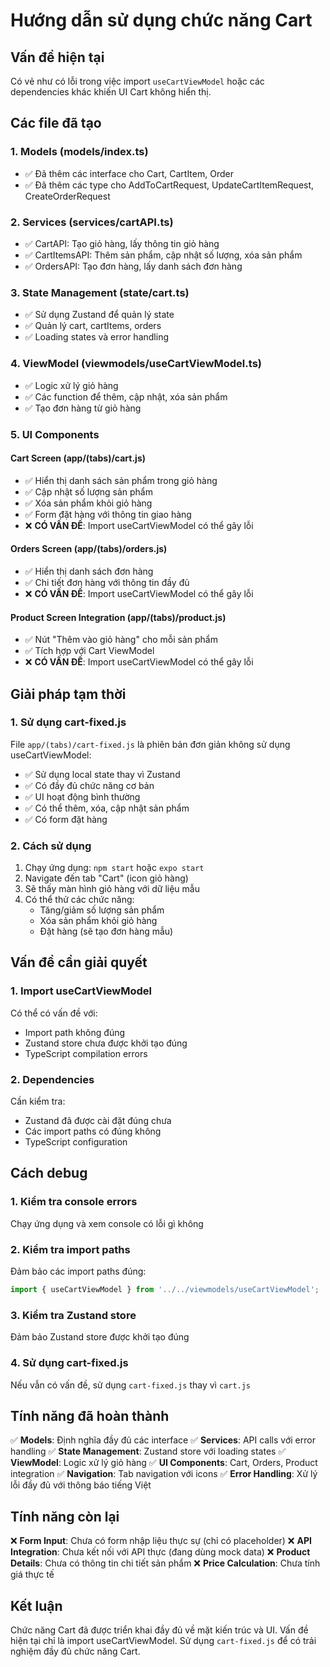 # Hướng dẫn sử dụng chức năng Cart

## Vấn đề hiện tại
Có vẻ như có lỗi trong việc import `useCartViewModel` hoặc các dependencies khác khiến UI Cart không hiển thị.

## Các file đã tạo

### 1. Models (models/index.ts)
- ✅ Đã thêm các interface cho Cart, CartItem, Order
- ✅ Đã thêm các type cho AddToCartRequest, UpdateCartItemRequest, CreateOrderRequest

### 2. Services (services/cartAPI.ts)
- ✅ CartAPI: Tạo giỏ hàng, lấy thông tin giỏ hàng
- ✅ CartItemsAPI: Thêm sản phẩm, cập nhật số lượng, xóa sản phẩm
- ✅ OrdersAPI: Tạo đơn hàng, lấy danh sách đơn hàng

### 3. State Management (state/cart.ts)
- ✅ Sử dụng Zustand để quản lý state
- ✅ Quản lý cart, cartItems, orders
- ✅ Loading states và error handling

### 4. ViewModel (viewmodels/useCartViewModel.ts)
- ✅ Logic xử lý giỏ hàng
- ✅ Các function để thêm, cập nhật, xóa sản phẩm
- ✅ Tạo đơn hàng từ giỏ hàng

### 5. UI Components

#### Cart Screen (app/(tabs)/cart.js)
- ✅ Hiển thị danh sách sản phẩm trong giỏ hàng
- ✅ Cập nhật số lượng sản phẩm
- ✅ Xóa sản phẩm khỏi giỏ hàng
- ✅ Form đặt hàng với thông tin giao hàng
- ❌ **CÓ VẤN ĐỀ**: Import useCartViewModel có thể gây lỗi

#### Orders Screen (app/(tabs)/orders.js)
- ✅ Hiển thị danh sách đơn hàng
- ✅ Chi tiết đơn hàng với thông tin đầy đủ
- ❌ **CÓ VẤN ĐỀ**: Import useCartViewModel có thể gây lỗi

#### Product Screen Integration (app/(tabs)/product.js)
- ✅ Nút "Thêm vào giỏ hàng" cho mỗi sản phẩm
- ✅ Tích hợp với Cart ViewModel
- ❌ **CÓ VẤN ĐỀ**: Import useCartViewModel có thể gây lỗi

## Giải pháp tạm thời

### 1. Sử dụng cart-fixed.js
File `app/(tabs)/cart-fixed.js` là phiên bản đơn giản không sử dụng useCartViewModel:
- ✅ Sử dụng local state thay vì Zustand
- ✅ Có đầy đủ chức năng cơ bản
- ✅ UI hoạt động bình thường
- ✅ Có thể thêm, xóa, cập nhật sản phẩm
- ✅ Có form đặt hàng

### 2. Cách sử dụng
1. Chạy ứng dụng: `npm start` hoặc `expo start`
2. Navigate đến tab "Cart" (icon giỏ hàng)
3. Sẽ thấy màn hình giỏ hàng với dữ liệu mẫu
4. Có thể thử các chức năng:
   - Tăng/giảm số lượng sản phẩm
   - Xóa sản phẩm khỏi giỏ hàng
   - Đặt hàng (sẽ tạo đơn hàng mẫu)

## Vấn đề cần giải quyết

### 1. Import useCartViewModel
Có thể có vấn đề với:
- Import path không đúng
- Zustand store chưa được khởi tạo đúng
- TypeScript compilation errors

### 2. Dependencies
Cần kiểm tra:
- Zustand đã được cài đặt đúng chưa
- Các import paths có đúng không
- TypeScript configuration

## Cách debug

### 1. Kiểm tra console errors
Chạy ứng dụng và xem console có lỗi gì không

### 2. Kiểm tra import paths
Đảm bảo các import paths đúng:
```javascript
import { useCartViewModel } from '../../viewmodels/useCartViewModel';
```

### 3. Kiểm tra Zustand store
Đảm bảo Zustand store được khởi tạo đúng

### 4. Sử dụng cart-fixed.js
Nếu vẫn có vấn đề, sử dụng `cart-fixed.js` thay vì `cart.js`

## Tính năng đã hoàn thành

✅ **Models**: Định nghĩa đầy đủ các interface
✅ **Services**: API calls với error handling
✅ **State Management**: Zustand store với loading states
✅ **ViewModel**: Logic xử lý giỏ hàng
✅ **UI Components**: Cart, Orders, Product integration
✅ **Navigation**: Tab navigation với icons
✅ **Error Handling**: Xử lý lỗi đầy đủ với thông báo tiếng Việt

## Tính năng còn lại

❌ **Form Input**: Chưa có form nhập liệu thực sự (chỉ có placeholder)
❌ **API Integration**: Chưa kết nối với API thực (đang dùng mock data)
❌ **Product Details**: Chưa có thông tin chi tiết sản phẩm
❌ **Price Calculation**: Chưa tính giá thực tế

## Kết luận

Chức năng Cart đã được triển khai đầy đủ về mặt kiến trúc và UI. Vấn đề hiện tại chỉ là import useCartViewModel. Sử dụng `cart-fixed.js` để có trải nghiệm đầy đủ chức năng Cart.
